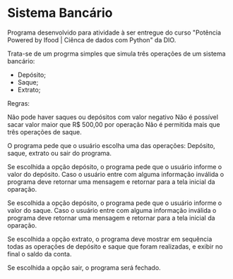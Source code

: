 # **Sistema Bancário**
Programa desenvolvido para atividade à ser entregue do curso "Potência Powered by Ifood | Ciênca de dados com Python" da DIO.

Trata-se de um progrma simples que simula três operações de um sistema bancário:

* Depósito;
* Saque;
* Extrato;

Regras:

Não pode haver saques ou depósitos com valor negativo
Não é possível sacar valor maior que R$ 500,00 por operação
Não é permitida mais que três operações de saque.

O programa pede que o usuário escolha uma das operações: Depósito, saque, extrato ou sair do programa.

Se escolhida a opção depósito, o programa pede que o usuário informe o valor do depósito. Caso o usuário entre com alguma informação inválida o programa deve retornar uma mensagem e retornar para a tela inicial da oparação.

Se escolhida a opção depósito, o programa pede que o usuário informe o valor do saque. Caso o usuário entre com alguma informação inválida o programa deve retornar uma mensagem e retornar para a tela inicial da oparação.

Se escolhida a opção extrato, o programa deve mostrar em sequẽncia todas as operações de depósito e saque que foram realizadas, e exibir no final o saldo da conta.

Se escolhida a opção sair, o programa será fechado.



